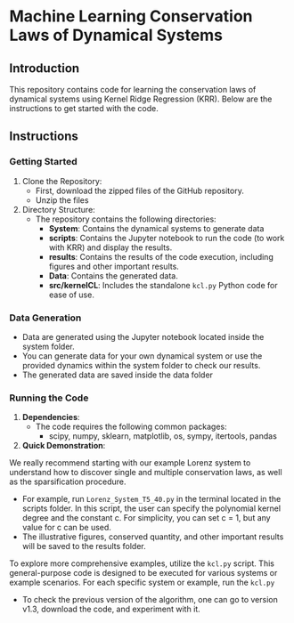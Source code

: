 # Machine Learning Conservation Laws of Dynamical Systems

## Introduction  

This repository contains code for learning the conservation laws of dynamical systems using Kernel Ridge Regression (KRR).
 Below are the instructions to get started with the code.

## Instructions

### Getting Started

1. Clone the Repository:
   * First, download the zipped files of the GitHub repository.
   *  Unzip the files
2. Directory Structure:
    * The repository contains the following directories:
       - **System**: Contains the dynamical systems to generate data
       - **scripts**: Contains the Jupyter notebook to run the code (to work with KRR) and display the results.
       - **results**: Contains the results of the code execution, including figures and other important results.
       - **Data**: Contains the generated data.
       - **src/kernelCL**: Includes the standalone ``kcl.py`` Python code for ease of use.

### Data Generation

* Data are generated using the Jupyter notebook located inside the system folder.
* You can generate data for your own dynamical system or use the provided dynamics within the system folder to check our results.
* The generated data are saved inside the data folder

### Running the Code

1. **Dependencies**:
   * The code requires the following common packages:
       - scipy, numpy, sklearn, matplotlib, os, sympy, itertools, pandas
2. **Quick Demonstration**:
   
We really recommend starting with our example Lorenz system to understand how to discover single and multiple conservation laws, as well as the sparsification procedure.

   * For example, run ```Lorenz_System_T5_40.py``` in the terminal located in the scripts folder. In this script, the user can specify the polynomial kernel degree and the constant c. For simplicity, you can set c = 1, but any value for c can be used.
   *  The illustrative figures, conserved quantity, and other important results will be saved to the results folder.

   To explore more comprehensive examples, utilize the ```kcl.py``` script. This general-purpose code is designed to be executed 
   for various systems or example scenarios. For each specific system or example, run the ```kcl.py```

   *  To check the previous version of the algorithm, one can go to version v1.3, download the code, and experiment with it.
